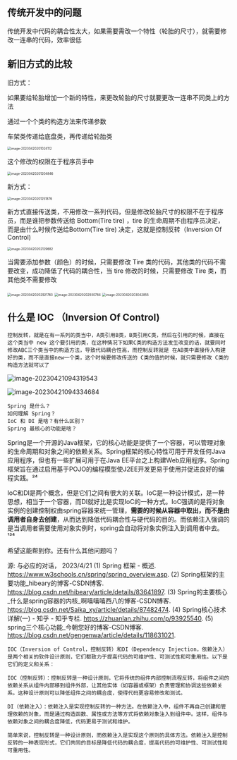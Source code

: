 ## 传统开发中的问题 

​      传统开发中代码的耦合性太大，如果需要需改一个特性（轮胎的尺寸），就需要修改一连串的代码，效率很低

## 新旧方式的比较

旧方式：

如果要给轮胎增加一个新的特性，来更改轮胎的尺寸就要更改一连串不同类上的方法

通过一个个类的构造方法来传递参数

车架类传递给底盘类，再传递给轮胎类

<img src="C:\Users\方锐\AppData\Roaming\Typora\typora-user-images\image-20230420201024112.png" alt="image-20230420201024112" style="zoom:50%;" />

这个修改的权限在于程序员手中

<img src="C:\Users\方锐\AppData\Roaming\Typora\typora-user-images\image-20230420201204846.png" alt="image-20230420201204846" style="zoom:50%;" />

新方式：

<img src="C:\Users\方锐\AppData\Roaming\Typora\typora-user-images\image-20230420201251876.png" alt="image-20230420201251876" style="zoom:50%;" />

新方式直接传送类，不用修改一系列代码，但是修改轮胎尺寸的权限不在于程序员，而是谁把参数传送给 Bottom(Tire tire) ，tire 的生命周期不由程序员决定，而是由什么时候传送给Bottom(Tire tire) 决定，这就是控制反转（Inversion Of Control)

<img src="C:\Users\方锐\AppData\Roaming\Typora\typora-user-images\image-20230420202129682.png" alt="image-20230420202129682" style="zoom:50%;" />

当需要添加参数（颜色）的时候，只需要修改 Tire 类的代码，其他类的代码不需要改变，成功降低了代码的耦合性，当 tire 修改的时候，只需要修改 Tire 类，而其他类不需要修改

<img src="C:\Users\方锐\AppData\Roaming\Typora\typora-user-images\image-20230420202921763.png" alt="image-20230420202921763" style="zoom:50%;" />

<img src="C:\Users\方锐\AppData\Roaming\Typora\typora-user-images\image-20230420202930784.png" alt="image-20230420202930784" style="zoom:50%;" />

<img src="C:\Users\方锐\AppData\Roaming\Typora\typora-user-images\image-20230420203042855.png" alt="image-20230420203042855" style="zoom:50%;" />

## 什么是 IOC （Inversion Of Control)

```
控制反转，就是在有一系列的类当中，A类引用B类，B类引用C类，然后在引用的时候，直接在这个类当中 new 这个要引用的类，在这种情况下如果C类的构造方法发生改变的话，就要同时修改ABC三个类当中的构造方法，导致代码耦合性高，而控制反转就是 在AB类中直接传入构建好的类，而不是直接new一个类，这个时候要修改传送的 C类的值的时候，就只需要修改 C类的构造方法就可以了
```

 ![image-20230421094319543](C:\Users\方锐\AppData\Roaming\Typora\typora-user-images\image-20230421094319543.png)

![image-20230421094334684](C:\Users\方锐\AppData\Roaming\Typora\typora-user-images\image-20230421094334684.png)

```
Spring 是什么？
如何理解 Spring？
IoC 和 DI 是啥？有什么区别？
Spring 最核心的功能是啥？
```

Spring是一个开源的Java框架，它的核心功能是提供了一个容器，可以管理对象的生命周期和对象之间的依赖关系。Spring框架的核心特性可用于开发任何Java应用程序，但也有一些扩展可用于在Java EE平台之上构建Web应用程序。Spring框架旨在通过启用基于POJO的编程模型使J2EE开发更易于使用并促进良好的编程实践。²⁴

IoC和DI是两个概念，但是它们之间有很大的关联。IoC是一种设计模式，是一种思想，相当于一个容器，而DI就好比是实现IoC的一种方式。IoC强调的是将对象实例的创建控制权由spring容器来统一管理，**需要的时候从容器中取出，而不是由调用者自身去创建**，从而达到降低代码耦合性与硬代码的目的。而依赖注入强调的是当调用者需要使用对象实例时，spring会自动将对象实例注入到调用者中去。¹³⁴

希望这能帮到你。还有什么其他问题吗？

源: 与必应的对话， 2023/4/21
(1) Spring 框架 - 概述. https://www.w3schools.cn/spring/spring_overview.asp.
(2) Spring框架的主要功能_hibeary的博客-CSDN博客. https://blog.csdn.net/hibeary/article/details/83641897.
(3) Spring的主要核心_什么是spring容器的内核_啊嘻嘻嘻西八的博客-CSDN博客. https://blog.csdn.net/Saika_xy/article/details/87482474.
(4) Spring核心技术详解(一) - 知乎 - 知乎专栏. https://zhuanlan.zhihu.com/p/93925540.
(5) spring三个核心功能_今朝您好的博客-CSDN博客. https://blog.csdn.net/gengenwa/article/details/118631021.

```
IOC（Inversion of Control，控制反转）和DI（Dependency Injection，依赖注入）是两个相关的软件设计原则，它们都致力于提高代码的可维护性、可测试性和可重用性。以下是它们的定义和关系：

IOC（控制反转）：控制反转是一种设计原则，它将传统的组件内部控制流程反转，将组件之间的依赖关系从组件内部移到组件外部，让其他实体（如容器或框架）负责管理和协调这些依赖关系。这种设计原则可以降低组件之间的耦合度，使得代码更容易修改和测试。

DI（依赖注入）：依赖注入是实现控制反转的一种方法。在依赖注入中，组件不再自己创建和管理依赖的对象，而是通过构造函数、属性或方法等方式将依赖对象注入到组件中。这样，组件与依赖对象之间的耦合度降低，代码更易于测试和维护。

简单来说，控制反转是一种设计原则，而依赖注入是实现这个原则的具体方法。依赖注入是控制反转的一种表现形式，它们共同的目标是降低代码的耦合度，提高代码的可维护性、可测试性和可重用性。
```

